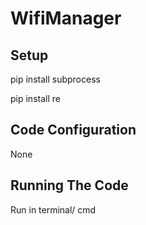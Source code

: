 # WifiManager
## Setup
pip install subprocess

pip install re
## Code Configuration
None
## Running The Code
Run in terminal/ cmd
